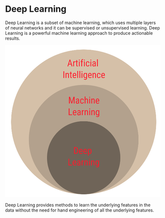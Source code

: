 # Deep Learning

Deep Learning is a subset of machine learning, which uses multiple layers of neural networks and it can be supervised or unsupervised learning. Deep Learning is a powerful machine learning approach to produce actionable results.

![Deep Learning](../.gitbook/assets/screenshot-84.png)

Deep Learning provides methods to learn the underlying features in the data without the need for hand engineering of all the underlying features.  


